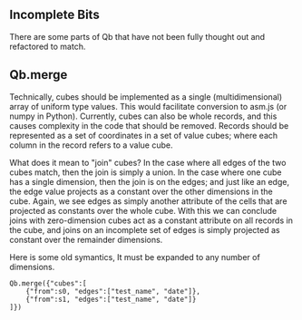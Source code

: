 
Incomplete Bits
---------------

There are some parts of Qb that have not been fully thought out and refactored to match.

Qb.merge
---------

Technically, cubes should be implemented as a single (multidimensional) array of
uniform type values.  This would facilitate conversion to asm.js (or numpy in Python).
Currently, cubes can also be whole records, and this causes complexity in the code
that should be removed.  Records should be represented as a set of coordinates
in a set of value cubes; where each column in the record refers to a value cube.

What does it mean to "join" cubes?  In the case where all edges of the two cubes
match, then the join is simply a union.  In the case where one cube has a single
dimension, then the join is on the edges; and just like an edge, the edge value
projects as a constant over the other dimensions in the cube.  Again, we see edges as simply another attribute of the cells that are projected as constants over the whole cube.  With this we can conclude joins with zero-dimension cubes act as a constant attribute on all records in the cube, and joins on an incomplete set of edges is simply projected as constant over the remainder dimensions.

Here is some old symantics, It must be expanded to any number of dimensions.

    Qb.merge({"cubes":[
        {"from":s0, "edges":["test_name", "date"]},
    	{"from":s1, "edges":["test_name", "date"]}
    ]})
